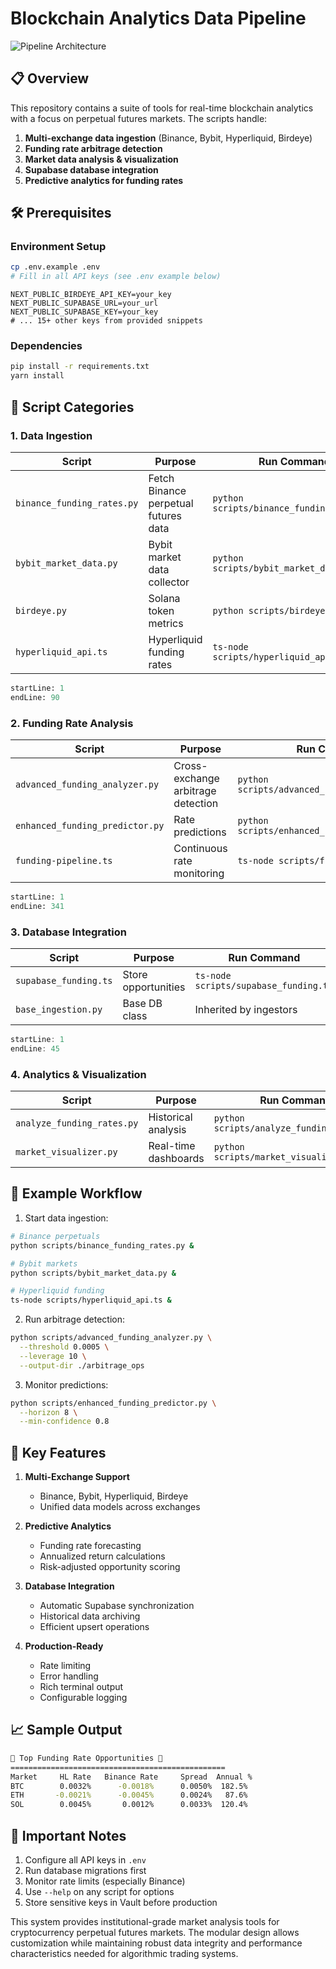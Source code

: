 # Blockchain Analytics Data Pipeline

![Pipeline Architecture](https://mermaid.ink/svg/pako:eNpNkE1PwzAMhv9KlVOnHd0H4gQSEkJi4sIBpK5JN6VJm4R1CPHfOZ0Q6vRky_v6tZ3Y0a6xQ1V3Vjq4Qm0H6eD5dX0qy7J8eX4o3mBvB9mBdHXj4AqV7aWDt9fNqSzLzXpVfMDeDrID6erGwRUq20sHm9W6LMv1aln8wN4OsgPp6sbBFSrbSwfPm4_Ndrvdrh6LL9jbQXYgXd04uEJle-ngD3X3BzXUJBs)

## 📋 Overview
This repository contains a suite of tools for real-time blockchain analytics with a focus on perpetual futures markets. The scripts handle:

1. **Multi-exchange data ingestion** (Binance, Bybit, Hyperliquid, Birdeye)
2. **Funding rate arbitrage detection**
3. **Market data analysis & visualization**
4. **Supabase database integration**
5. **Predictive analytics for funding rates**

## 🛠 Prerequisites

### Environment Setup
```bash
cp .env.example .env
# Fill in all API keys (see .env example below)
```

```env:.env
NEXT_PUBLIC_BIRDEYE_API_KEY=your_key
NEXT_PUBLIC_SUPABASE_URL=your_url
NEXT_PUBLIC_SUPABASE_KEY=your_key
# ... 15+ other keys from provided snippets
```

### Dependencies
```bash
pip install -r requirements.txt
yarn install
```

## 🧰 Script Categories

### 1. Data Ingestion
| Script | Purpose | Run Command |
|--------|---------|-------------|
| `binance_funding_rates.py` | Fetch Binance perpetual futures data | `python scripts/binance_funding_rates.py` |
| `bybit_market_data.py` | Bybit market data collector | `python scripts/bybit_market_data.py` |
| `birdeye.py` | Solana token metrics | `python scripts/birdeye.py` |
| `hyperliquid_api.ts` | Hyperliquid funding rates | `ts-node scripts/hyperliquid_api.ts` |

```python:scripts/binance_funding_rates.py
startLine: 1
endLine: 90
```

### 2. Funding Rate Analysis
| Script | Purpose | Run Command |
|--------|---------|-------------|
| `advanced_funding_analyzer.py` | Cross-exchange arbitrage detection | `python scripts/advanced_funding_analyzer.py` |
| `enhanced_funding_predictor.py` | Rate predictions | `python scripts/enhanced_funding_predictor.py` |
| `funding-pipeline.ts` | Continuous rate monitoring | `ts-node scripts/funding-pipeline.ts` |

```python:scripts/advanced_funding_analyzer.py
startLine: 1
endLine: 341
```

### 3. Database Integration
| Script | Purpose | Run Command |
|--------|---------|-------------|
| `supabase_funding.ts` | Store opportunities | `ts-node scripts/supabase_funding.ts` |
| `base_ingestion.py` | Base DB class | Inherited by ingestors |

```typescript:scripts/funding-pipeline-supabase.ts
startLine: 1
endLine: 45
```

### 4. Analytics & Visualization
| Script | Purpose | Run Command |
|--------|---------|-------------|
| `analyze_funding_rates.py` | Historical analysis | `python scripts/analyze_funding_rates.py` |
| `market_visualizer.py` | Real-time dashboards | `python scripts/market_visualizer.py` |

## 🚀 Example Workflow

1. Start data ingestion:
```bash
# Binance perpetuals
python scripts/binance_funding_rates.py &

# Bybit markets
python scripts/bybit_market_data.py &

# Hyperliquid funding
ts-node scripts/hyperliquid_api.ts &
```

2. Run arbitrage detection:
```bash
python scripts/advanced_funding_analyzer.py \
  --threshold 0.0005 \
  --leverage 10 \
  --output-dir ./arbitrage_ops
```

3. Monitor predictions:
```bash
python scripts/enhanced_funding_predictor.py \
  --horizon 8 \
  --min-confidence 0.8
```

## 🔑 Key Features

1. **Multi-Exchange Support**
   - Binance, Bybit, Hyperliquid, Birdeye
   - Unified data models across exchanges

2. **Predictive Analytics**
   - Funding rate forecasting
   - Annualized return calculations
   - Risk-adjusted opportunity scoring

3. **Database Integration**
   - Automatic Supabase synchronization
   - Historical data archiving
   - Efficient upsert operations

4. **Production-Ready**
   - Rate limiting
   - Error handling
   - Rich terminal output
   - Configurable logging

## 📈 Sample Output

```bash
🌟 Top Funding Rate Opportunities 🌟
================================================
Market     HL Rate   Binance Rate     Spread  Annual %
BTC        0.0032%      -0.0018%      0.0050%  182.5%
ETH       -0.0021%      -0.0045%      0.0024%   87.6%
SOL        0.0045%       0.0012%      0.0033%  120.4%
```

## 🛑 Important Notes

1. Configure all API keys in `.env`
2. Run database migrations first
3. Monitor rate limits (especially Binance)
4. Use `--help` on any script for options
5. Store sensitive keys in Vault before production

This system provides institutional-grade market analysis tools for cryptocurrency perpetual futures markets. The modular design allows customization while maintaining robust data integrity and performance characteristics needed for algorithmic trading systems.